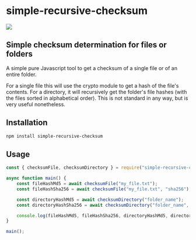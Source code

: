 # simple-recursive-checksum

![](https://img.shields.io/badge/Coverage-39%25-F2C572.svg?color=black&prefix=$coverage$)

## Simple checksum determination for files or folders

A simple pure Javascript tool to get a checksum of a single file or of an entire folder.

For a single file this will use the crypto module to get a hash of the file's contents.
For a directory, it will recursively get the folder's file hashes (with the files sorted
in alphabetical order). This is not standard in any way, but is very useful nonetheless.

## Installation

```bash
npm install simple-recursive-checksum
```

## Usage

```javascript
const { checksumFile, checksumDirectory } = require("simple-recursive-checksum");

async function main() {
    const fileHashMd5 = await checksumFile("my_file.txt");
    const fileHashSha256 = await checksumFile("my_file.txt", "sha256");

    const directoryHashMd5 = await checksumDirectory("folder_name");
    const directoryHashSha256 = await checksumDirectory("folder_name", "sha256");

    console.log(fileHashMd5, fileHashSha256, directoryHashMd5, directoryHashSha256);
}

main();
```
